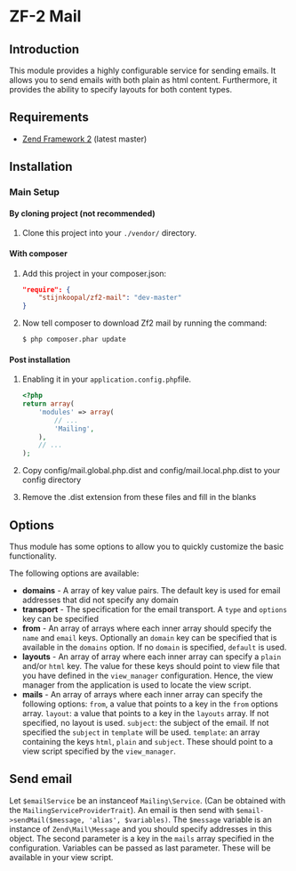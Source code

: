 ZF-2 Mail
=======

Introduction
------------

This module provides a highly configurable service for sending emails. It allows you to send emails with both plain as
html content. Furthermore, it provides the ability to specify layouts for both content types.

Requirements
------------

* [Zend Framework 2](https://github.com/zendframework/zf2) (latest master)

Installation
------------

### Main Setup

#### By cloning project (not recommended)

1. Clone this project into your `./vendor/` directory.

#### With composer

1. Add this project in your composer.json:

    ```json
    "require": {
        "stijnkoopal/zf2-mail": "dev-master"
    }
    ```

2. Now tell composer to download Zf2 mail by running the command:

    ```bash
    $ php composer.phar update
    ```

#### Post installation

1. Enabling it in your `application.config.php`file.

    ```php
    <?php
    return array(
        'modules' => array(
            // ...
            'Mailing',
        ),
        // ...
    );
    ```

2. Copy config/mail.global.php.dist and config/mail.local.php.dist to your config directory
3. Remove the .dist extension from these files and fill in the blanks


Options
-------

Thus module has some options to allow you to quickly customize the basic
functionality.

The following options are available:

- **domains** - A array of key value pairs. The default key is used for email addresses that did not specify any domain
- **transport** - The specification for the email transport. A `type` and `options` key can be specified
- **from** - An array of arrays where each inner array should specify the `name` and `email` keys. Optionally an `domain`
key can be specified that is available in the `domains` option. If no `domain` is specified, `default` is used.
- **layouts** - An array of array where each inner array can specify a `plain` and/or `html` key. The value for these
keys should point to view file that you have defined in the `view_manager` configuration. Hence, the view manager
from the application is used to locate the view script.
- **mails** - An array of arrays where each inner array can specify the following options: `from`, a value that points to
a key in the `from` options array. `layout`: a value that points to a key in the `layouts` array. If not specified, no
layout is used. `subject`: the subject of the email. If not specified the `subject` in `template` will be used.
`template`: an array containing the keys `html`, `plain` and `subject`. These should point to a view
script specified by the `view_manager`.

Send email
-------
Let `$emailService` be an instanceof `Mailing\Service`. (Can be obtained with the `MailingServiceProviderTrait`). An
email is then send with `$email->sendMail($message, 'alias', $variables)`. The `$message` variable is an instance of
`Zend\Mail\Message` and you should specify addresses in this object. The second parameter is a key in the `mails` array
specified in the configuration. Variables can be passed as last parameter. These will be available in your view script.